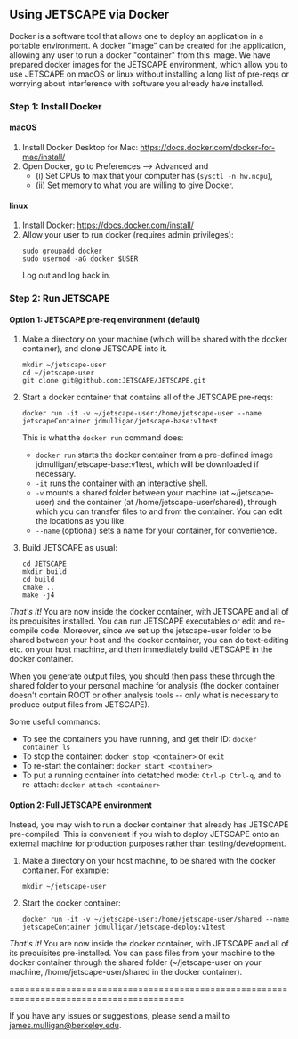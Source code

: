 ## Using JETSCAPE via Docker

Docker is a software tool that allows one to deploy an application in a portable environment. 
A docker "image" can be created for the application, allowing any user to run a docker "container" from this image.
We have prepared docker images for the JETSCAPE environment, which allow you to use JETSCAPE on macOS or linux without
installing a long list of pre-reqs or worrying about interference with software you already have installed.

### Step 1: Install Docker

#### macOS

1. Install Docker Desktop for Mac: https://docs.docker.com/docker-for-mac/install/
2. Open Docker, go to Preferences --> Advanced and 
    - (i) Set CPUs to max that your computer has (`sysctl -n hw.ncpu`),
    - (ii) Set memory to what you are willing to give Docker.

#### linux

1. Install Docker: https://docs.docker.com/install/
2. Allow your user to run docker (requires admin privileges): 
    ```
    sudo groupadd docker
    sudo usermod -aG docker $USER
    ```
    Log out and log back in.

### Step 2: Run JETSCAPE

#### Option 1: JETSCAPE pre-req environment (default)

1. Make a directory on your machine (which will be shared with the docker container), and clone JETSCAPE into it. 
    ```
    mkdir ~/jetscape-user
    cd ~/jetscape-user
    git clone git@github.com:JETSCAPE/JETSCAPE.git
    ```

2. Start a docker container that contains all of the JETSCAPE pre-reqs: 

    ```
    docker run -it -v ~/jetscape-user:/home/jetscape-user --name jetscapeContainer jdmulligan/jetscape-base:v1test
    ```

    This is what the `docker run` command does:
    - `docker run` starts the docker container from a pre-defined image jdmulligan/jetscape-base:v1test, which will be downloaded if necessary.
    - `-it` runs the container with an interactive shell.
    - `-v` mounts a shared folder between your machine (at ~/jetscape-user) and the container (at /home/jetscape-user/shared), through which you can transfer files to and from the container. You can edit the locations as you like.
    - `--name` (optional) sets a name for your container, for convenience.

3. Build JETSCAPE as usual:
    ```
    cd JETSCAPE
    mkdir build
    cd build
    cmake ..
    make -j4
    ```

*That's it!* You are now inside the docker container, with JETSCAPE and all of its prequisites installed. You can run JETSCAPE executables or edit and re-compile code. Moreover, since we set up the jetscape-user folder to be shared between your host and the docker container, you can do text-editing etc. on your host machine, and then immediately build JETSCAPE in the docker container.

When you generate output files, you should then pass these through the shared folder to your personal machine for analysis 
(the docker container doesn't contain ROOT or other analysis tools -- only what is necessary to produce output files from JETSCAPE).

Some useful commands:
- To see the containers you have running, and get their ID: `docker container ls`
- To stop the container: `docker stop <container>` or `exit`
- To re-start the container: `docker start <container>`
- To put a running container into detatched mode: `Ctrl-p Ctrl-q`, and to re-attach: `docker attach <container>` 

#### Option 2: Full JETSCAPE environment

Instead, you may wish to run a docker container that already has JETSCAPE pre-compiled. This is convenient if you wish to deploy JETSCAPE onto an external machine for production purposes rather than testing/development.

1. Make a directory on your host machine, to be shared with the docker container. For example:

    ```
    mkdir ~/jetscape-user
    ```

2. Start the docker container: 

    ```
    docker run -it -v ~/jetscape-user:/home/jetscape-user/shared --name jetscapeContainer jdmulligan/jetscape-deploy:v1test
    ```

*That's it!* You are now inside the docker container, with JETSCAPE and all of its prequisites pre-installed. You can pass files from your machine to the docker container through the shared folder (~/jetscape-user on your machine, /home/jetscape-user/shared in the docker container).

========================================================================================

If you have any issues or suggestions, please send a mail to james.mulligan@berkeley.edu.
